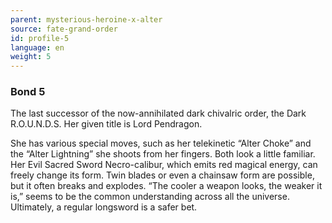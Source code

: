 ```yaml
---
parent: mysterious-heroine-x-alter
source: fate-grand-order
id: profile-5
language: en
weight: 5
---
```


### Bond 5

The last successor of the now-annihilated dark chivalric order, the Dark R.O.U.N.D.S.
Her given title is Lord Pendragon.

She has various special moves, such as her telekinetic “Alter Choke” and the “Alter Lightning” she shoots from her fingers. Both look a little familiar.
Her Evil Sacred Sword Necro-calibur, which emits red magical energy, can freely change its form. Twin blades or even a chainsaw form are possible, but it often breaks and explodes.
“The cooler a weapon looks, the weaker it is,” seems to be the common understanding across all the universe.
Ultimately, a regular longsword is a safer bet.
